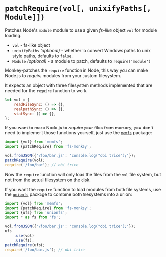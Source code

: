 # `patchRequire(vol[, unixifyPaths[, Module]])`

Patches Node's `module` module to use a given *fs-like* object `vol` for module loading.

- `vol` - fs-like object
- `unixifyPaths` *(optional)* - whether to convert Windows paths to unix style paths, defaults to `false`.
- `Module` *(optional)* - a module to patch, defaults to `require('module')`

Monkey-patches the `require` function in Node, this way you can make Node.js to *require* modules from your custom
filesystem.

It expects an object with three filesystem methods implemented that are needed for the `require` function to work.

```js
let vol = {
    readFileSync: () => {},
    realpathSync: () => {},
    statSync: () => {},
};
```

If you want to make Node.js to *require* your files from memory, you don't need to implement those functions yourself,
just use the
[`memfs`](https://github.com/streamich/memfs) package:

```js
import {vol} from 'memfs';
import {patchRequire} from 'fs-monkey';

vol.fromJSON({'/foo/bar.js': 'console.log("obi trice");'});
patchRequire(vol);
require('/foo/bar'); // obi trice
```

Now the `require` function will only load the files from the `vol` file system, but not from the actual filesystem on
the disk.

If you want the `require` function to load modules from both file systems, use
the [`unionfs`](https://github.com/streamich/unionfs) package to combine both filesystems into a union:

```js
import {vol} from 'memfs';
import {patchRequire} from 'fs-monkey';
import {ufs} from 'unionfs';
import * as fs from 'fs';

vol.fromJSON({'/foo/bar.js': 'console.log("obi trice");'});
ufs
    .use(vol)
    .use(fs);
patchRequire(ufs);
require('/foo/bar.js'); // obi trice
```
